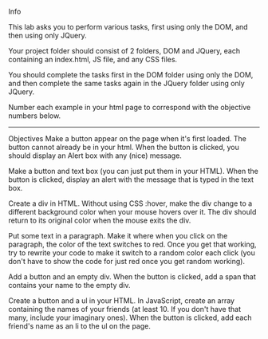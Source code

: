 Info

This lab asks you to perform various tasks, first using only the DOM, and then using only JQuery.

Your project folder should consist of 2 folders, DOM and JQuery, each containing an index.html, JS file, and any CSS files.

You should complete the tasks first in the DOM folder using only the DOM, and then complete the same tasks again in the JQuery folder using only JQuery.

Number each example in your html page to correspond with the objective numbers below.

---------------------------------------------------------------------------------------------------------------------------------------------

Objectives
Make a button appear on the page when it's first loaded. The button cannot already be in your html. When the button is clicked, you should display an Alert box with any (nice) message.

Make a button and text box (you can just put them in your HTML). When the button is clicked, display an alert with the message that is typed in the text box.

Create a div in HTML. Without using CSS :hover, make the div change to a different background color when your mouse hovers over it. The div should return to its original color when the mouse exits the div.

Put some text in a paragraph. Make it where when you click on the paragraph, the color of the text switches to red. Once you get that working, try to rewrite your code to make it switch to a random color each click (you don't have to show the code for just red once you get random working).

Add a button and an empty div. When the button is clicked, add a span that contains your name to the empty div.

Create a button and a ul in your HTML. In JavaScript, create an array containing the names of your friends (at least 10. If you don't have that many, include your imaginary ones). When the button is clicked, add each friend's name as an li to the ul on the page.